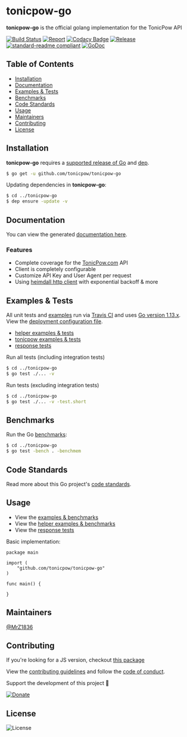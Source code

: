 # tonicpow-go
**tonicpow-go** is the official golang implementation for the TonicPow API

[![Build Status](https://travis-ci.org/tonicpow/tonicpow-go.svg?branch=master)](https://travis-ci.org/tonicpow/tonicpow-go)
[![Report](https://goreportcard.com/badge/github.com/tonicpow/tonicpow-go?style=flat)](https://goreportcard.com/report/github.com/tonicpow/tonicpow-go)
[![Codacy Badge](https://api.codacy.com/project/badge/Grade/01708ca3079e4933bafb3b39fe2aaa9d)](https://www.codacy.com/app/mrz1818/tonicpow-go?utm_source=github.com&amp;utm_medium=referral&amp;utm_content=tonicpow/tonicpow-go&amp;utm_campaign=Badge_Grade)
[![Release](https://img.shields.io/github/release-pre/tonicpow/tonicpow-go.svg?style=flat)](https://github.com/tonicpow/tonicpow-go/releases)
[![standard-readme compliant](https://img.shields.io/badge/standard--readme-OK-green.svg?style=flat)](https://github.com/RichardLitt/standard-readme)
[![GoDoc](https://godoc.org/github.com/tonicpow/tonicpow-go?status.svg&style=flat)](https://godoc.org/github.com/tonicpow/tonicpow-go)

## Table of Contents
- [Installation](#installation)
- [Documentation](#documentation)
- [Examples & Tests](#examples--tests)
- [Benchmarks](#benchmarks)
- [Code Standards](#code-standards)
- [Usage](#usage)
- [Maintainers](#maintainers)
- [Contributing](#contributing)
- [License](#license)

## Installation

**tonicpow-go** requires a [supported release of Go](https://golang.org/doc/devel/release.html#policy) and [dep](https://github.com/golang/dep).
```bash
$ go get -u github.com/tonicpow/tonicpow-go
```

Updating dependencies in **tonicpow-go**:
```bash
$ cd ../tonicpow-go
$ dep ensure -update -v
```

## Documentation
You can view the generated [documentation here](https://godoc.org/github.com/tonicpow/tonicpow-go).

### Features
- Complete coverage for the [TonicPow.com](https://tonicpow.com/) API
- Client is completely configurable
- Customize API Key and User Agent per request
- Using [heimdall http client](https://github.com/gojek/heimdall) with exponential backoff & more

## Examples & Tests
All unit tests and [examples](tonicpow_test.go) run via [Travis CI](https://travis-ci.org/tonicpow/tonicpow-go) and uses [Go version 1.13.x](https://golang.org/doc/go1.13). View the [deployment configuration file](.travis.yml).

- [helper examples & tests](helper_test.go)
- [tonicpow examples &  tests](tonicpow_test.go)
- [response tests](response_test.go)

Run all tests (including integration tests)
```bash
$ cd ../tonicpow-go
$ go test ./... -v
```

Run tests (excluding integration tests)
```bash
$ cd ../tonicpow-go
$ go test ./... -v -test.short
```

## Benchmarks
Run the Go [benchmarks](tonicpow_test.go):
```bash
$ cd ../tonicpow-go
$ go test -bench . -benchmem
```

## Code Standards
Read more about this Go project's [code standards](CODE_STANDARDS.md).

## Usage
- View the [examples & benchmarks](tonicpow_test.go)
- View the [helper examples & benchmarks](helper_test.go)
- View the [response tests](response_test.go)

Basic implementation:
```golang
package main

import (
	"github.com/tonicpow/tonicpow-go"
)

func main() {

}
```

## Maintainers

[@MrZ1836](https://github.com/mrz1836)

## Contributing

If you're looking for a JS version, checkout [this package](https://github.com/tonicpow/tonicpow-js)

View the [contributing guidelines](CONTRIBUTING.md) and follow the [code of conduct](CODE_OF_CONDUCT.md).

Support the development of this project 🙏

[![Donate](https://img.shields.io/badge/donate-bitcoin-brightgreen.svg)](https://mrz1818.com/?tab=tips&af=tonicpow-go)

## License

![License](https://img.shields.io/github/license/tonicpow/tonicpow-go.svg?style=flat)
